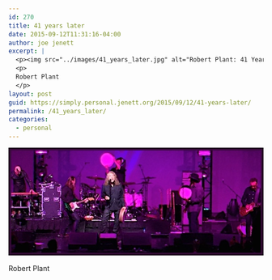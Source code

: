 ```yaml
---
id: 270
title: 41 years later
date: 2015-09-12T11:31:16-04:00
author: joe jenett
excerpt: |
  <p><img src="../images/41_years_later.jpg" alt="Robert Plant: 41 Years Later" style="border:none;" /></p>
  <p>
  Robert Plant
  </p>
layout: post
guid: https://simply.personal.jenett.org/2015/09/12/41-years-later/
permalink: /41_years_later/
categories:
  - personal
---
```

<img src="../images/41_years_later.jpg" alt="Robert Plant: 41 Years Later" style="border:none;" />

Robert Plant